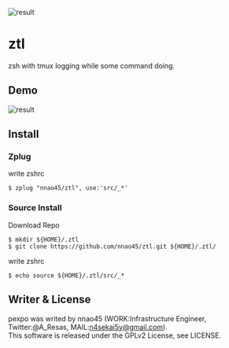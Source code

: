 ![result](https://github.com/nnao45/ztl/blob/master/ztl_logo.png)

# ztl
zsh with tmux logging while some command doing.

## Demo

![result](https://github.com/nnao45/naoGifRepo/blob/master/ztl04.gif)

## Install

### Zplug

write zshrc

```
$ zplug "nnao45/ztl", use:'src/_*' 
```

### Source Install

Download Repo

```
$ mkdir ${HOME}/.ztl
$ git clone https://github.com/nnao45/ztl.git ${HOME}/.ztl/
```

write zshrc

```
$ echo source ${HOME}/.ztl/src/_*
```

## Writer & License
pexpo was writed by nnao45 (WORK:Infrastructure Engineer, Twitter:@A_Resas, MAIL:n4sekai5y@gmail.com).  
This software is released under the GPLv2 License, see LICENSE.
